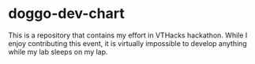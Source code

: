 # doggo-dev-chart
This is a repository that contains my effort in VTHacks hackathon. While I enjoy contributing this event, it is virtually impossible to develop anything while my lab sleeps on my lap.
